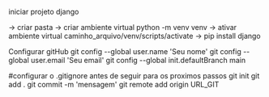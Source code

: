 iniciar projeto django

-> criar pasta 
-> criar ambiente virtual
    python -m venv venv
-> ativar ambiente virtual 
    caminho_arquivo/venv/scripts/activate
-> pip install django


Configurar gitHub
git config --global user.name 'Seu nome'
git config --global user.email 'Seu email'
git config --global init.defaultBranch main

#configurar o .gitignore antes de seguir para os proximos passos
git init
git add .
git commit -m 'mensagem'
git remote add origin URL_GIT